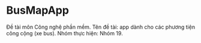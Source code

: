 # BusMapApp
Đề tài môn Công nghệ phần mềm.
Tên đề tài: app dành cho các phương tiện công cộng (xe bus).
Nhóm thực hiện: Nhóm 19. 
